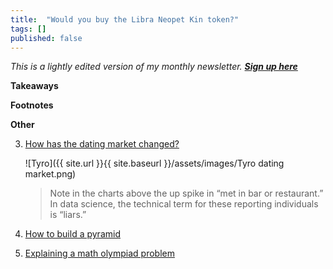```yaml
---
title:  "Would you buy the Libra Neopet Kin token?"  
tags: []
published: false
---
```


*This is a lightly edited version of my monthly newsletter.* ***[Sign up here](https://avoidboringpeople.substack.com/ "ABP")***

**Takeaways**

**Footnotes**

**Other**


3. [How has the dating market changed?](https://gallery.mailchimp.com/2506bda6ca9a8b7ce8b3c54b4/files/1a8cc94c-6198-4f3d-b27d-8a6060ed6c5d/Tyro_Dating_Market_Thesis_Final_For_Twitter_Pub_v2.pdf "Tyro")
    
    ![Tyro]({{ site.url }}{{ site.baseurl }}/assets/images/Tyro dating market.png)        
    > Note in the charts above the up spike in “met in bar or restaurant.” In data science, the technical term for these reporting individuals is “liars.”
    
4. [How to build a pyramid](https://analog-antiquarian.net/2019/08/30/chapter-16-how-to-build-a-pyramid/ "pyramid")
5. [Explaining a math olympiad problem](https://aeon.co/videos/can-you-solve-this-slippery-maths-puzzle-that-doubles-as-a-morality-tale "aeon")
